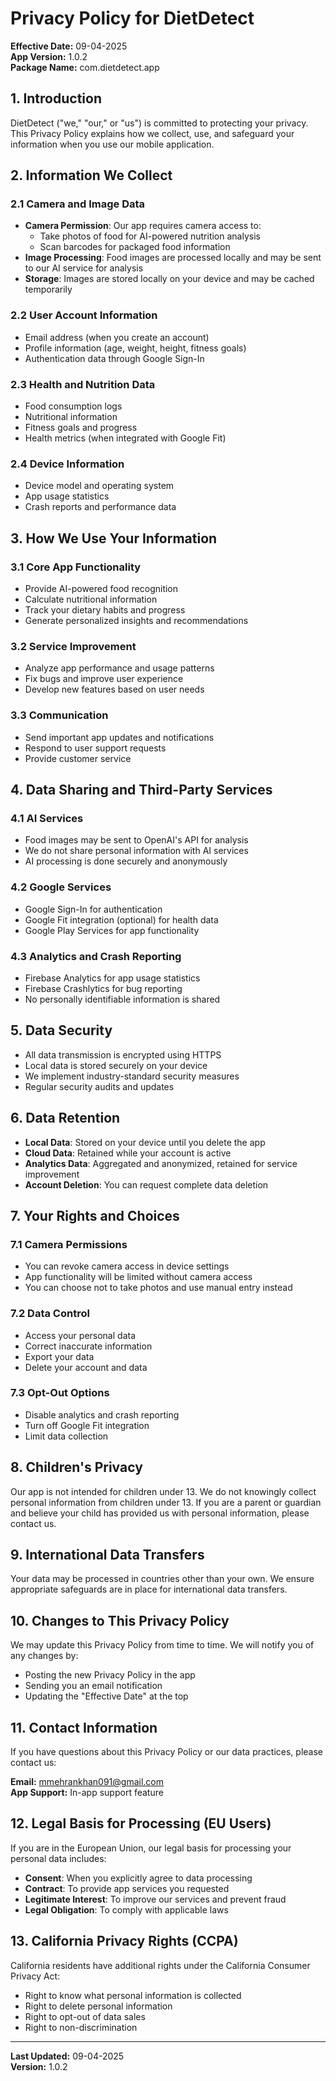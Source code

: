 # Privacy Policy for DietDetect

**Effective Date:** 09-04-2025  
**App Version:** 1.0.2  
**Package Name:** com.dietdetect.app

## 1. Introduction

DietDetect ("we," "our," or "us") is committed to protecting your privacy. This Privacy Policy explains how we collect, use, and safeguard your information when you use our mobile application.

## 2. Information We Collect

### 2.1 Camera and Image Data
- **Camera Permission**: Our app requires camera access to:
  - Take photos of food for AI-powered nutrition analysis
  - Scan barcodes for packaged food information
- **Image Processing**: Food images are processed locally and may be sent to our AI service for analysis
- **Storage**: Images are stored locally on your device and may be cached temporarily

### 2.2 User Account Information
- Email address (when you create an account)
- Profile information (age, weight, height, fitness goals)
- Authentication data through Google Sign-In

### 2.3 Health and Nutrition Data
- Food consumption logs
- Nutritional information
- Fitness goals and progress
- Health metrics (when integrated with Google Fit)

### 2.4 Device Information
- Device model and operating system
- App usage statistics
- Crash reports and performance data

## 3. How We Use Your Information

### 3.1 Core App Functionality
- Provide AI-powered food recognition
- Calculate nutritional information
- Track your dietary habits and progress
- Generate personalized insights and recommendations

### 3.2 Service Improvement
- Analyze app performance and usage patterns
- Fix bugs and improve user experience
- Develop new features based on user needs

### 3.3 Communication
- Send important app updates and notifications
- Respond to user support requests
- Provide customer service

## 4. Data Sharing and Third-Party Services

### 4.1 AI Services
- Food images may be sent to OpenAI's API for analysis
- We do not share personal information with AI services
- AI processing is done securely and anonymously

### 4.2 Google Services
- Google Sign-In for authentication
- Google Fit integration (optional) for health data
- Google Play Services for app functionality

### 4.3 Analytics and Crash Reporting
- Firebase Analytics for app usage statistics
- Firebase Crashlytics for bug reporting
- No personally identifiable information is shared

## 5. Data Security

- All data transmission is encrypted using HTTPS
- Local data is stored securely on your device
- We implement industry-standard security measures
- Regular security audits and updates

## 6. Data Retention

- **Local Data**: Stored on your device until you delete the app
- **Cloud Data**: Retained while your account is active
- **Analytics Data**: Aggregated and anonymized, retained for service improvement
- **Account Deletion**: You can request complete data deletion

## 7. Your Rights and Choices

### 7.1 Camera Permissions
- You can revoke camera access in device settings
- App functionality will be limited without camera access
- You can choose not to take photos and use manual entry instead

### 7.2 Data Control
- Access your personal data
- Correct inaccurate information
- Export your data
- Delete your account and data

### 7.3 Opt-Out Options
- Disable analytics and crash reporting
- Turn off Google Fit integration
- Limit data collection

## 8. Children's Privacy

Our app is not intended for children under 13. We do not knowingly collect personal information from children under 13. If you are a parent or guardian and believe your child has provided us with personal information, please contact us.

## 9. International Data Transfers

Your data may be processed in countries other than your own. We ensure appropriate safeguards are in place for international data transfers.

## 10. Changes to This Privacy Policy

We may update this Privacy Policy from time to time. We will notify you of any changes by:
- Posting the new Privacy Policy in the app
- Sending you an email notification
- Updating the "Effective Date" at the top

## 11. Contact Information

If you have questions about this Privacy Policy or our data practices, please contact us:

**Email:** mmehrankhan091@gmail.com  
**App Support:** In-app support feature  

## 12. Legal Basis for Processing (EU Users)

If you are in the European Union, our legal basis for processing your personal data includes:
- **Consent**: When you explicitly agree to data processing
- **Contract**: To provide app services you requested
- **Legitimate Interest**: To improve our services and prevent fraud
- **Legal Obligation**: To comply with applicable laws

## 13. California Privacy Rights (CCPA)

California residents have additional rights under the California Consumer Privacy Act:
- Right to know what personal information is collected
- Right to delete personal information
- Right to opt-out of data sales
- Right to non-discrimination

---

**Last Updated:** 09-04-2025  
**Version:** 1.0.2

